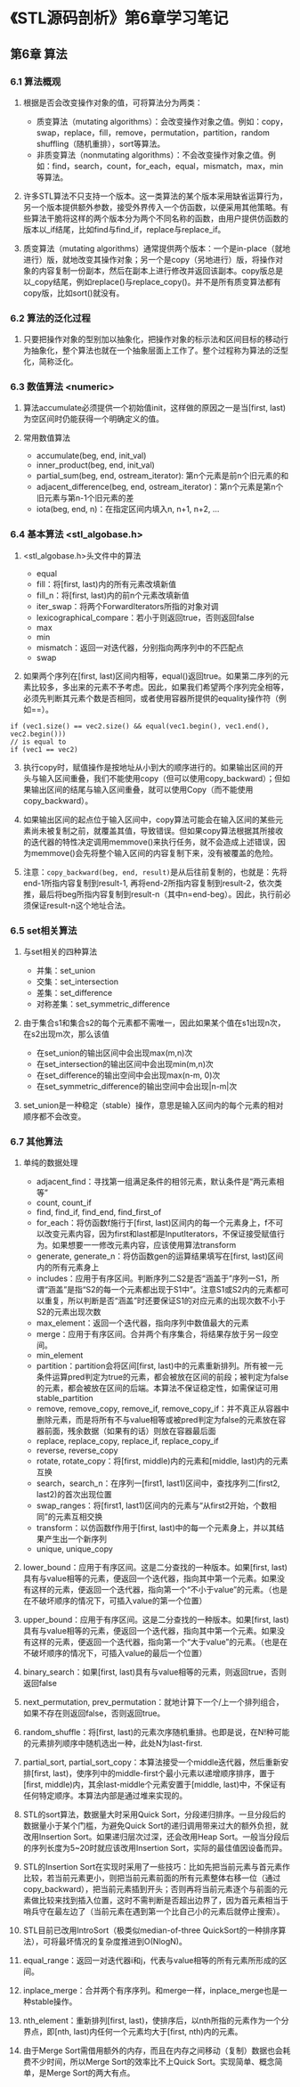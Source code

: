 # 《STL源码剖析》第6章学习笔记

## 第6章 算法

### 6.1 算法概观

1. 根据是否会改变操作对象的值，可将算法分为两类：
    - 质变算法（mutating algorithms）：会改变操作对象之值。例如：copy，swap，replace，fill，remove，permutation，partition，random shuffling（随机重排），sort等算法。
    - 非质变算法（nonmutating algorithms）：不会改变操作对象之值。例如：find，search，count，for_each，equal，mismatch，max，min等算法。

2. 许多STL算法不只支持一个版本。这一类算法的某个版本采用缺省运算行为，另一个版本提供额外参数，接受外界传入一个仿函数，以便采用其他策略。有些算法干脆将这样的两个版本分为两个不同名称的函数，由用户提供仿函数的版本以\_if结尾，比如find与find_if，replace与replace_if。

3. 质变算法（mutating algorithms）通常提供两个版本：一个是in-place（就地进行）版，就地改变其操作对象；另一个是copy（另地进行）版，将操作对象的内容复制一份副本，然后在副本上进行修改并返回该副本。copy版总是以\_copy结尾，例如replace()与replace_copy()。并不是所有质变算法都有copy版，比如sort()就没有。

### 6.2 算法的泛化过程

1. 只要把操作对象的型别加以抽象化，把操作对象的标示法和区间目标的移动行为抽象化，整个算法也就在一个抽象层面上工作了。整个过程称为算法的泛型化，简称泛化。

### 6.3 数值算法 \<numeric\>

1. 算法accumulate必须提供一个初始值init，这样做的原因之一是当[first, last)为空区间时仍能获得一个明确定义的值。

2. 常用数值算法
    - accumulate(beg, end, init_val)
    - inner_product(beg, end, init_val)
    - partial_sum(beg, end, ostream_iterator): 第n个元素是前n个旧元素的和
    - adjacent_difference(beg, end, ostream_iterator)：第n个元素是第n个旧元素与第n-1个旧元素的差
    - iota(beg, end, n)：在指定区间内填入n, n+1, n+2, ...

### 6.4 基本算法 \<stl_algobase.h\>

1. \<stl_algobase.h\>头文件中的算法
    - equal
    - fill：将[first, last)内的所有元素改填新值
    - fill_n：将[first, last)内的前n个元素改填新值
    - iter_swap：将两个ForwardIterators所指的对象对调
    - lexicographical_compare：若小于则返回true，否则返回false
    - max
    - min
    - mismatch：返回一对迭代器，分别指向两序列中的不匹配点
    - swap

2. 如果两个序列在[first, last)区间内相等，equal()返回true。如果第二序列的元素比较多，多出来的元素不予考虑。因此，如果我们希望两个序列完全相等，必须先判断其元素个数是否相同，或者使用容器所提供的equality操作符（例如==）。
```
if (vec1.size() == vec2.size() && equal(vec1.begin(), vec1.end(), vec2.begin()))
// is equal to
if (vec1 == vec2)
```

3. 执行copy时，赋值操作是按地址从小到大的顺序进行的。如果输出区间的开头与输入区间重叠，我们不能使用copy（但可以使用copy_backward）；但如果输出区间的结尾与输入区间重叠，就可以使用Copy（而不能使用copy_backward）。

4. 如果输出区间的起点位于输入区间中，copy算法可能会在输入区间的某些元素尚未被复制之前，就覆盖其值，导致错误。但如果copy算法根据其所接收的迭代器的特性决定调用memmove()来执行任务，就不会造成上述错误，因为memmove()会先将整个输入区间的内容复制下来，没有被覆盖的危险。

5. 注意：`copy_backward(beg, end, result)`是从后往前复制的，也就是：先将end-1所指内容复制到result-1, 再将end-2所指内容复制到result-2，依次类推，最后将beg所指内容复制到result-n（其中n=end-beg）。因此，执行前必须保证result-n这个地址合法。

### 6.5 set相关算法

1. 与set相关的四种算法
    - 并集：set_union
    - 交集：set_intersection
    - 差集：set_difference
    - 对称差集：set_symmetric_difference

2. 由于集合s1和集合s2的每个元素都不需唯一，因此如果某个值在s1出现n次，在s2出现m次，那么该值
    - 在set_union的输出区间中会出现max(m,n)次
    - 在set_intersection的输出区间中会出现min(m,n)次
    - 在set_difference的输出空间中会出现max(n-m, 0)次
    - 在set_symmetric_difference的输出空间中会出现|n-m|次

3. set_union是一种稳定（stable）操作，意思是输入区间内的每个元素的相对顺序都不会改变。

### 6.7 其他算法

1. 单纯的数据处理
    - adjacent_find：寻找第一组满足条件的相邻元素，默认条件是“两元素相等”
    - count, count_if
    - find, find_if, find_end, find_first_of
    - for_each：将仿函数f施行于[first, last)区间内的每一个元素身上，f不可以改变元素内容，因为first和last都是InputIterators，不保证接受赋值行为。如果想要一一修改元素内容，应该使用算法transform
    - generate, generate_n：将仿函数gen的运算结果填写在[first, last)区间内的所有元素身上
    - includes：应用于有序区间。判断序列二S2是否“涵盖于”序列一S1，所谓“涵盖”是指“S2的每一个元素都出现于S1中”。注意S1或S2内的元素都可以重复，所以判断是否“涵盖”时还要保证S1的对应元素的出现次数不小于S2的元素出现次数
    - max_element：返回一个迭代器，指向序列中数值最大的元素
    - merge：应用于有序区间。合并两个有序集合，将结果存放于另一段空间。
    - min_element
    - partition：partition会将区间[first, last)中的元素重新排列。所有被一元条件运算pred判定为true的元素，都会被放在区间的前段；被判定为false的元素，都会被放在区间的后端。本算法不保证稳定性，如需保证可用stable_partition
    - remove, remove_copy, remove_if, remove_copy_if：并不真正从容器中删除元素，而是将所有不与value相等或被pred判定为false的元素放在容器前面，残余数据（如果有的话）则放在容器最后面
    - replace, replace_copy, replace_if, replace_copy_if
    - reverse, reverse_copy
    - rotate, rotate_copy：将[first, middle)内的元素和[middle, last)内的元素互换
    - search，search_n：在序列一[first1, last1)区间中，查找序列二[first2, last2)的首次出现位置
    - swap_ranges：将[first1, last1)区间内的元素与“从first2开始，个数相同”的元素互相交换
    - transform：以仿函数f作用于[first, last)中的每一个元素身上，并以其结果产生出一个新序列
    - unique, unique_copy

2. lower_bound：应用于有序区间。这是二分查找的一种版本。如果[first, last)具有与value相等的元素，便返回一个迭代器，指向其中第一个元素。如果没有这样的元素，便返回一个迭代器，指向第一个“不小于value”的元素。（也是在不破坏顺序的情况下，可插入value的第一个位置）

3. upper_bound：应用于有序区间。这是二分查找的一种版本。如果[first, last)具有与value相等的元素，便返回一个迭代器，指向其中第一个元素。如果没有这样的元素，便返回一个迭代器，指向第一个“大于value”的元素。（也是在不破坏顺序的情况下，可插入value的最后一个位置）

4. binary_search：如果[first, last)具有与value相等的元素，则返回true，否则返回false

5. next_permutation, prev_permutation：就地计算下一个/上一个排列组合，如果不存在则返回false，否则返回true。

6. random_shuffle：将[first, last)的元素次序随机重排。也即是说，在N!种可能的元素排列顺序中随机选出一种，此处N为last-first.

7. partial_sort, partial_sort_copy：本算法接受一个middle迭代器，然后重新安排[first, last)，使序列中的middle-first个最小元素以递增顺序排序，置于[first, middle)内，其余last-middle个元素安置于[middle, last)中，不保证有任何特定顺序。本算法内部是通过堆来实现的。

8. STL的sort算法，数据量大时采用Quick Sort，分段递归排序。一旦分段后的数据量小于某个门槛，为避免Quick Sort的递归调用带来过大的额外负担，就改用Insertion Sort。如果递归层次过深，还会改用Heap Sort。一般当分段后的序列长度为5~20时就应该改用Insertion Sort，实际的最佳值因设备而异。

9. STL的Insertion Sort在实现时采用了一些技巧：比如先把当前元素与首元素作比较，若当前元素更小，则把当前元素前面的所有元素整体右移一位（通过copy_backward），把当前元素插到开头；否则再将当前元素逐个与前面的元素做比较来找到插入位置，这时不需判断是否超出边界了，因为首元素相当于哨兵守在最左边了（当前元素在遇到第一个比自己小的元素后就停止搜索）。

10. STL目前已改用IntroSort（极类似median-of-three QuickSort的一种排序算法），可将最坏情况的复杂度推进到O(NlogN)。

11. equal_range：返回一对迭代器i和j，代表与value相等的所有元素所形成的区间。

12. inplace_merge：合并两个有序序列。和merge一样，inplace_merge也是一种stable操作。

13. nth_element：重新排列[first, last)，使排序后，以nth所指的元素作为一个分界点，即[nth, last)内任何一个元素均大于[first, nth)内的元素。

14. 由于Merge Sort需借用额外的内存，而且在内存之间移动（复制）数据也会耗费不少时间，所以Merge Sort的效率比不上Quick Sort。实现简单、概念简单，是Merge Sort的两大有点。
